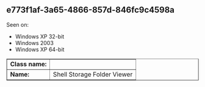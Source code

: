 ## e773f1af-3a65-4866-857d-846fc9c4598a

Seen on:
* Windows XP 32-bit
* Windows 2003
* Windows XP 64-bit

<table border="1" class="docutils">
  <tbody>
    <tr>
      <td><b>Class name:</b></td>
      <td>&nbsp;</td>
    </tr>
    <tr>
      <td><b>Name:</b></td>
      <td>Shell Storage Folder Viewer</td>
    </tr>
  </tbody>
</table>

